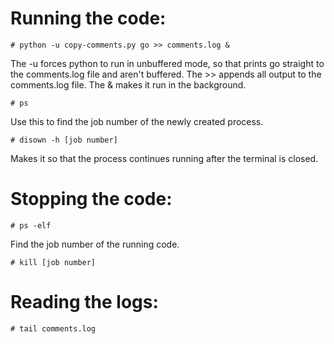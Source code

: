 # Running the code:

    # python -u copy-comments.py go >> comments.log &

The -u forces python to run in unbuffered mode, so that prints go 
straight to the comments.log file and aren't buffered.
The >> appends all output to the comments.log file.
The & makes it run in the background.

    # ps

Use this to find the job number of the newly created process.

    # disown -h [job number]

Makes it so that the process continues running after the terminal is 
closed.

# Stopping the code:

    # ps -elf

Find the job number of the running code.

    # kill [job number]

# Reading the logs:

    # tail comments.log
